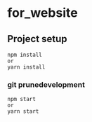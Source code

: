# for_website

## Project setup
```
npm install
or 
yarn install
```

### git prunedevelopment
```
npm start
or 
yarn start
```
